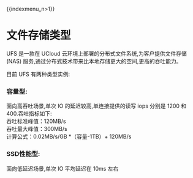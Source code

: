 {{indexmenu_n>1}}

# 文件存储类型

UFS 是一款在 UCloud 云环境上部署的分布式文件系统,为客户提供文件存储(NAS)
服务,通过分布式技术带来比本地存储更大的空间,更高的吞吐能力。

目前 UFS 有两种类型实例:  

### 容量型:

面向高吞吐场景,单次 IO 的延迟较高,单连接提供的读写 iops 分别是 1200 和 400.吞吐指标如下:  
吞吐标准峰值：120MB/s  
吞吐最大峰值：300MB/s  
计算公式：0.02MB/s/GB \*（容量-1TB）+ 120MB/s

### SSD性能型:

面向低延迟场景,单次 IO 平均延迟在 10ms 左右

